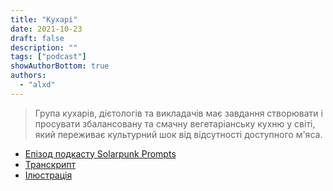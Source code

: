 ```yaml
---
title: "Кухарі"
date: 2021-10-23
draft: false
description: ""
tags: ["podcast"]
showAuthorBottom: true
authors:
  - "alxd"
---
```


> Група кухарів, дієтологів та викладачів має завдання створювати і просувати збалансовану та смачну вегетаріанську кухню у світі, який переживає культурний шок від відсутності доступного м'яса.

- [Епізод подкасту Solarpunk Prompts](https://podcast.tomasino.org/@SolarpunkPrompts/episodes/the-chefs)
- [Транскрипт](https://wiki.tomasino.org/writing/Solarpunk-Prompts---The-Chefs)
- [Ілюстрація](/ua/art/the-lemonaut-chefs/)